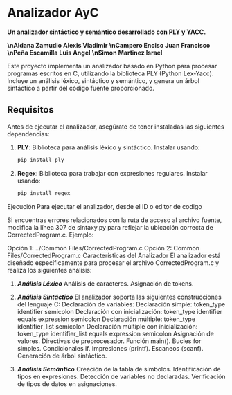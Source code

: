 # Analizador AyC
**Un analizador sintáctico y semántico desarrollado con PLY y YACC.**

**\nAldana Zamudio Alexis Vladimir**
**\nCampero Enciso Juan Francisco**
**\nPeña Escamilla Luis Angel**
**\nSimon Martinez Israel**

Este proyecto implementa un analizador basado en Python para procesar programas escritos en C, utilizando la biblioteca PLY (Python Lex-Yacc). Incluye un análisis léxico, sintáctico y semántico, y genera un árbol sintáctico a partir del código fuente proporcionado.

## Requisitos
Antes de ejecutar el analizador, asegúrate de tener instaladas las siguientes dependencias:

1. **PLY**: Biblioteca para análisis léxico y sintáctico.
   	Instalar usando:
	```bash
 	pip install ply
2. **Regex**: Biblioteca para trabajar con expresiones regulares.
	Instalar usando:
	```bash
 	pip install regex 
Ejecución
Para ejecutar el analizador, desde el ID o editor de codigo

Si encuentras errores relacionados con la ruta de acceso al archivo fuente, modifica la línea 307 de sintaxy.py para reflejar la ubicación correcta de CorrectedProgram.c. Ejemplo:

Opción 1: ../Common Files/CorrectedProgram.c
Opción 2: Common Files/CorrectedProgram.c
Características del Analizador
El analizador está diseñado específicamente para procesar el archivo CorrectedProgram.c y realiza los siguientes análisis:

1. ***Análisis Léxico***
Análisis de caracteres.
Asignación de tokens.

2. ***Análisis Sintáctico***
El analizador soporta las siguientes construcciones del lenguaje C:
	Declaración de variables:
		Declaración simple:
			token_type identifier semicolon
		Declaración con inicialización:
			token_type identifier equals expression semicolon
		Declaración múltiple:
			token_type identifier_list semicolon
		Declaración múltiple con inicialización:
			token_type identifier_list equals expression semicolon
	Asignación de valores.
	Directivas de preprocesador.
	Función main().
	Bucles for simples.
	Condicionales if.
	Impresiones (printf).
	Escaneos (scanf).
	Generación de árbol sintáctico.
3. ***Análisis Semántico***
	Creación de la tabla de símbolos.
	Identificación de tipos en expresiones.
	Detección de variables no declaradas.
	Verificación de tipos de datos en asignaciones.

	
		



